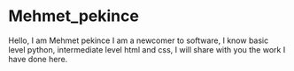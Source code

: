 # Mehmet_pekince
Hello, I am Mehmet pekince I am a newcomer to software, I know basic level python, intermediate level html and css, I will share with you the work I have done here.
